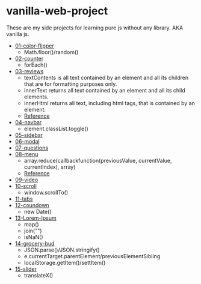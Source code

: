 # vanilla-web-project

These are my side projects for learning pure js without any library. AKA vanilla js.

- [01-color-flipper](https://zhuoyutan.github.io/vanilla-web-project/01-color-flipper/hex.html)
  - Math.floor()/random()
- [02-counter](https://zhuoyutan.github.io/vanilla-web-project/02-counter/index.html)
  - forEach()
- [03-reviews](https://zhuoyutan.github.io/vanilla-web-project/03-reviews/index.html)
  - textContents is all text contained by an element and all its children that are for formatting purposes only.
  - innerText returns all text contained by an element and all its child elements.
  - innerHtml returns all text, including html tags, that is contained by an element.
  - [Reference](https://betterprogramming.pub/whats-best-innertext-vs-innerhtml-vs-textcontent-903ebc43a3fc)
- [04-navbar](https://zhuoyutan.github.io/vanilla-web-project/04-navbar/index.html)
  - element.classList.toggle()
- [05-sidebar](https://zhuoyutan.github.io/vanilla-web-project/05-sidebar/index.html)
- [06-modal](https://zhuoyutan.github.io/vanilla-web-project/06-modal/index.html)
- [07-questions](https://zhuoyutan.github.io/vanilla-web-project/07-questions/index.html)
- [08-menu](https://zhuoyutan.github.io/vanilla-web-project/08-menu/index.html)
  - array.reduce(callbackfunction(previousValue, currentValue, currentIndex), array)
  - [Reference](https://www.javascripttutorial.net/javascript-array-reduce/)
- [09-video](https://zhuoyutan.github.io/vanilla-web-project/09-video/index.html)
- [10-scroll](https://zhuoyutan.github.io/vanilla-web-project/10-scroll/index.html)
  - window.scrollTo()
- [11-tabs](https://zhuoyutan.github.io/vanilla-web-project/11-tabs/index.html)
- [12-coundown](https://zhuoyutan.github.io/vanilla-web-project/12-coundown/index.html)
  - new Date()
- [13-Lorem-Ipsum](https://zhuoyutan.github.io/vanilla-web-project/13-Lorem-Ipsum/index.html)
  - map()
  - join("")
  - isNaN()
- [14-grocery-bud](https://zhuoyutan.github.io/vanilla-web-project/14-grocery-bud/index.html)
  - JSON.parse()/JSON.stringify()
  - e.currentTarget.parentElement/previousElementSibling
  - localStorage.getItem()/settItem()
- [15-slider](https://zhuoyutan.github.io/vanilla-web-project/15-slider/index.html)
  - translateX()
